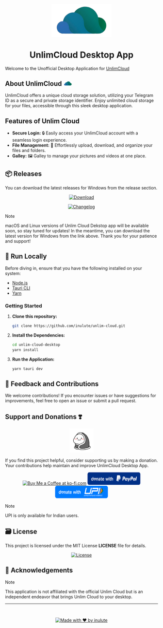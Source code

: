 <div align="center">
  <img src="src\assets\unlim-clear.png" alt="UnlimCloud Logo" width="200"/> 
  <h1>UnlimCloud Desktop App</h1>
</div>

Welcome to the Unofficial Desktop Application for [UnlimCloud](https://unlimcloud.cloud)

## About UnlimCloud <img src="src\assets\unlim-clear.png" alt="UnlimCloud Logo" width="30"/> 

UnlimCloud offers a unique cloud storage solution, utilizing your Telegram ID as a secure and private storage identifier. Enjoy unlimited cloud storage for your files, accessible through this sleek desktop application.

## Features of Unlim Cloud 

- **Secure Login:** 🔒 Easily access your UnlimCloud account with a seamless login experience.
- **File Management:** 📂 Effortlessly upload, download, and organize your files and folders.
- **Galley:** 🖼️ Galley to manage your pictures and videos at one place.

<h2>📦 Releases</h2>

You can download the latest releases for Windows from the release section.

<div align="center">



[![Download](https://img.shields.io/badge/Download-Unlim%20Cloud-brightgreen?style=for-the-badge)](https://www.pling.com/p/2107697/)

[![Changelog](https://img.shields.io/github/v/release/inulute/unlim-cloud?color=brightgreen&include_prereleases&label=Changelog&style=for-the-badge)](https://github.com/inulute/unlim-cloud/releases)

</div>

> [!NOTE]  
> macOS and Linux versions of Unlim Cloud Dekstop app will be available soon, so stay tuned for updates! In the meantime, you can download the latest version for Windows from the link above. Thank you for your patience and support!

<h2>🚀 Run Locally</h2>

Before diving in, ensure that you have the following installed on your system:

- [Node.js](https://nodejs.org/)
- [Tauri CLI](https://tauri.studio/en/docs/getting-started/intro)
- [Yarn](https://yarnpkg.com/)

### Getting Started

1. **Clone this repository:**
   ```bash
   git clone https://github.com/inulute/unlim-cloud.git
   ```

2. **Install the Dependencies:**
   ```bash
   cd unlim-cloud-desktop
   yarn install
   ```

3. **Run the Application:**
   ```bash
   yarn tauri dev
   ```

## 📢 Feedback and Contributions

We welcome contributions! If you encounter issues or have suggestions for improvements, feel free to open an issue or submit a pull request.

## Support and Donations ❣️

<div align=center>
<img src="src\assets\dunno2.svg" alt="UnlimCloud Logo" width="80"/> 

</div>

If you find this project helpful, consider supporting us by making a donation. Your contributions help maintain and improve UnlimCloud Desktop App.

<div align="center">
  <a href="https://ko-fi.com/inulute"><img height='41' src='https://az743702.vo.msecnd.net/cdn/kofi3.png?v=0' alt='Buy Me a Coffee at ko-fi.com'></a>
  <a href="https://paypal.me/inulute"><img src="src/assets/payment/paypal.svg" alt="PayPal" height="41" width="174"></a>
  <a href="https://upi-inulute.vercel.app/"><img src="src/assets/payment/upi.svg" alt="UPI" height="41" width="174"></a>
</div>

> [!NOTE]  
> UPI is only available for Indian users.

<h2>🗃️ License</h2>

This project is licensed under the MIT License **LICENSE** file for details.

<div align="center">
  <a href="https://github.com/inulute/unlim-cloud/blob/master/LICENSE">
    <img src="https://img.shields.io/github/license/inulute/unlim-cloud?color=blue&style=for-the-badge" alt="License">
  </a>
</div>

<h2>📝 Acknowledgements</h2>

> [!NOTE]  
> This application is not affiliated with the official Unlim Cloud but is an independent endeavor that brings Unlim Cloud to your desktop.
---
&nbsp;
<div align="center">

  [![Made with ❤️ by inulute](https://img.shields.io/badge/Made%20with-%E2%9D%A4%EF%B8%8F%20by%20inulute-black?style=flat-square)](https://inulute.github.io/linkme/)

</div>
